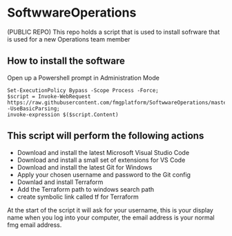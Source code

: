 # SoftwwareOperations
(PUBLIC REPO) This repo holds a script that is used to install sofrware that is used for a new Operations team member 

## How to install the software

Open up a Powershell prompt in Administration Mode
```
Set-ExecutionPolicy Bypass -Scope Process -Force; 
$script = Invoke-WebRequest https://raw.githubusercontent.com/fmgplatform/SoftwwareOperations/master/OperationsSoftwareInstalls.ps1 -UseBasicParsing; 
invoke-expression $($script.Content)
```


## This script will perform the following actions

* Download and install the latest Microsoft Visual Studio Code
* Download and install a small set of extensions for VS Code
* Download and install the latest Git for Windows
* Apply your chosen username and password to the Git config
* Downlad and install Terraform 
* Add the Terraform path to windows search path
* create symbolic link called tf for Terraform 




At the start of the script it will ask for your username, this is your display name when you log into your computer, the email address is your normal fmg email address.
